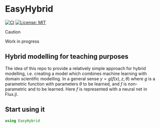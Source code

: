 # EasyHybrid
[![CI](https://github.com/HybridModelling/EasyHybrid/actions/workflows/CI.yml/badge.svg)](https://github.com/HybridModelling/EasyHybrid/actions/workflows/CI.yml)
[![License: MIT](https://img.shields.io/badge/License-MIT-green.svg)](https://github.com/HybridModelling/EasyHybrid/blob/main/LICENSE)



> [!CAUTION]
> Work in progress


## Hybrid modelling for teaching purposes

The idea of this repo to provide a relatively simple approach for hybrid modelling, i.e. creating a model which combines machine learning with domain scientific modelling. In a general sense $y = g(f(x), z, \theta)$ where $g$ is a parametric function with parameters $\theta$ to be learned, and $f$ is non-parametric and to be learned. Here $f$ is represented with a neural net in Flux.jl.  

## Start using it

```julia
using EasyHybrid
```